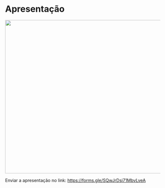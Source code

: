 # Apresentação

<div class = "center">
<img src = "https://github.com/user-attachments/assets/1bcd6c4e-b518-433d-9807-e23211442c2d" width = "600px" height= "500px">
  </div>


Enviar a apresentação no link: https://forms.gle/SQwJrDsi71MbvLveA
